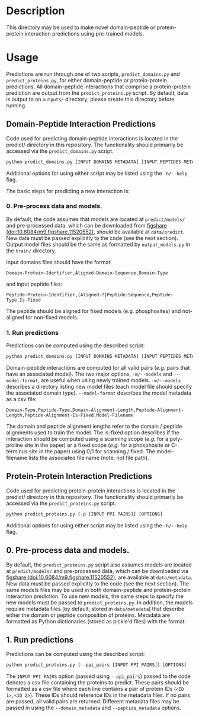 # Description

This directory may be used to make novel domain-peptide or protein-protein interaction predictions using pre-trained models.

# Usage

Predictions are run through one of two scripts, `predict_domains.py` and `predict_proteins.py`, for either domain-peptide or protein-protein predictions. All domain-peptide interactions that comprise a protein-protein prediction are output from the `predict_proteins.py` script. By default, data is output to an `outputs/` directory; please create this directory before running. 

## Domain-Peptide Interaction Predictions

Code used for predicting domain-peptide interactions is located in the predict/ directory in this repository. The functionality should primarily be accessed via the `predict_domains.py` script.

```python
python predict_domains.py [INPUT DOMAINS METADATA] [INPUT PEPTIDES METADATA] [OPTIONS] 
```
Additional options for using either script may be listed using the `-h/--help` flag. 

The basic steps for predicting a new interaction is:
### 0. Pre-process data and models.

By default, the code assumes that models are located at `predict/models/` and pre-processed data, which can be downloaded from [figshare (doi:10.6084/m9.figshare.11520552)](https://figshare.com/articles/Pre-processed_data_-_Git_Repo_-_HSM/11520552), should be available at `data/predict`. New data must be passed explicitly to the code (see the next section). Output model files should be the same as formatted by `output_models.py` in the `train/` directory. 

Input domains files should have the format:
```
Domain-Protein-Identifier,Aligned-Domain-Sequence,Domain-Type
```
and input peptide files:

```
Peptide-Protein-Identifier,[Aligned-?]Peptide-Sequence,Peptide-Type,Is-Fixed
```

The peptide should be aligned for fixed models (e.g. phosphosites) and not-aligned for non-fixed models. 


### 1. Run predictions

Predictions can be computed using the described script:

```python
python predict_domains.py [INPUT DOMAINS METADATA] [INPUT PEPTIDES METADATA] [OPTIONS] 
```

Domain-peptide interactions are computed for all valid pairs (*e.g.* pairs that have an associated model). The two major options, `-m/--models` and `--model-format`, are useful when using newly trained models. `-m/--models` describes a directory listing new model files (each model file should specify the associated domain type). `--model-format` describes the model metadata as a csv file:
```
Domain-Type,Peptide-Type,Domain-Alignment-Length,Peptide-Alignment-Length,Peptide-Alignment-Is-Fixed,Model-Filename
```

The domain and peptide alignment lengths refer to the domain / peptide alignments used to train the model. The is-fixed option describes if the interaction should be computed using a scanning scope (*e.g.* for a poly-proline site in the paper) or a fixed scope (*e.g.* for a phosphosite or C-terminus site in the paper) using 0/1 for scanning / fixed. The model-filename lists the associated file name (note, not file path).

## Protein-Protein Interaction Predictions

Code used for predicting protein-protein interactions is located in the predict/ directory in this repository. The functionality should primarily be accessed via the `predict_proteins.py` script.

```python
python predict_proteins.py [-p [INPUT PPI PAIRS]] [OPTIONS] 
```
Additional options for using either script may be listed using the `-h/--help` flag. 

## 0. Pre-process data and models.

By default, the `predict_proteins.py` script also assumes models are located at `predict/models/` and pre-processed data, which can be downloaded via [figshare (doi:10.6084/m9.figshare.11520552)](https://figshare.com/articles/Pre-processed_data_-_Git_Repo_-_HSM/11520552), are available at `data/metadata`. New data must be passed explicitly to the code (see the next section). The same models files may be used in both domain-peptide and protein-protein interaction prediction. To use new models, the same steps to specify the new models must be passed to `predict_proteins.py`. In addition, the models requiire metadata files (by default, stored in `data/metadata`) that describe either the domain or peptide composition of proteins. Metadata are formatted as Python dictionaries (stored as pickle'd files) with the format: 

## 1. Run predictions

Predictions can be computed using the described script:

```python
python predict_proteins.py [--ppi_pairs [INPUT PPI PAIRS]] [OPTIONS] 
```
The `INPUT PPI PAIRS` option (passed using `--ppi_pairs`) passed to the code denotes a csv file containing the proteins to predict. These pairs should be formatted as a csv file where each line contains a pair of protein IDs (`<ID 1>,<ID 2>`). These IDs should reference IDs in the metadata files. If no pairs are passed, all valid pairs are returned. Different metadata files may be passed in using the `--domain_metadata` and `--peptide_metadata` options.  
